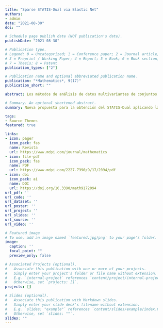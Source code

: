 ```yaml
---
title: "Sparse STATIS-Dual via Elastic Net"
authors:
- admin
date: "2021-08-30"
doi: ""

# Schedule page publish date (NOT publication's date).
publishDate: "2021-08-30"

# Publication type.
# Legend: 0 = Uncategorized; 1 = Conference paper; 2 = Journal article;
# 3 = Preprint / Working Paper; 4 = Report; 5 = Book; 6 = Book section;
# 7 = Thesis; 8 = Patent
publication_types: ["2"]

# Publication name and optional abbreviated publication name.
publication: "*Mathematics*, 9(17)"
publication_short: ""

abstract: Los métodos de análisis de datos multivariantes de conjuntos múltiples ofrecen una forma de analizar una serie de tablas conjuntamente. En particular, el método STATIS-dual se aplica en tablas de datos en las que los individuos pueden variar de una tabla a otra, pero las variables que se analizan permanecen fijas. Sin embargo, cuando se tiene un gran número de variables o indicadores, la interpretación mediante los métodos tradicionales de conjuntos múltiples es compleja. Por ello, en este trabajo se propone una nueva metodología, que hemos denominado Sparse STATIS-dual. Esta implementa la técnica de penalización de *Elastic net* que busca retener las variables más importantes del modelo y obtener resultados más precisos e interpretables. Como complemento a la nueva metodología y para materializar su aplicación a tablas de datos con variables fijas, se crea un paquete en el lenguaje de programación R, bajo el nombre de Sparse STATIS-dual. Finalmente, se presenta una aplicación a datos reales y se realiza una comparación de resultados entre el STATIS-dual y el Sparse STATIS-dual. El método propuesto mejora la capacidad informativa de los datos y ofrece soluciones más fácilmente interpretables.

# Summary. An optional shortened abstract.
summary: Nueva propuesta para la obtención del STATIS-Dual aplicando la penalización elastic net para mejorar la interpretación de los resultados

tags:
- Source Themes
featured: true

links:
- icon: pager
  icon_pack: fas
  name: Revista
  url: https://www.mdpi.com/journal/mathematics
- icon: file-pdf
  icon_pack: fas
  name: PDF
  url: https://www.mdpi.com/2227-7390/9/17/2094/pdf
- icon: doi
  icon_pack: ai
  name: DOI
  url: https://doi.org/10.3390/math9172094
url_pdf: ''
url_code: ''
url_dataset: ''
url_poster: ''
url_project: ''
url_slides: ''
url_source: ''
url_video: ''

# Featured image
# To use, add an image named `featured.jpg/png` to your page's folder. 
image:
  caption: ''
  focal_point: ""
  preview_only: false

# Associated Projects (optional).
#   Associate this publication with one or more of your projects.
#   Simply enter your project's folder or file name without extension.
#   E.g. `internal-project` references `content/project/internal-project/index.md`.
#   Otherwise, set `projects: []`.
projects: []

# Slides (optional).
#   Associate this publication with Markdown slides.
#   Simply enter your slide deck's filename without extension.
#   E.g. `slides: "example"` references `content/slides/example/index.md`.
#   Otherwise, set `slides: ""`.
slides: ""
---
```

